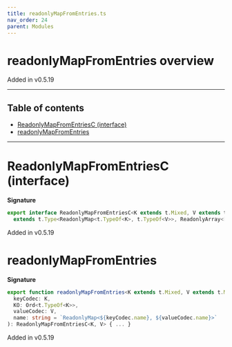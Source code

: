 ```yaml
---
title: readonlyMapFromEntries.ts
nav_order: 24
parent: Modules
---
```


# readonlyMapFromEntries overview

Added in v0.5.19

---

<h2 class="text-delta">Table of contents</h2>

- [ReadonlyMapFromEntriesC (interface)](#readonlymapfromentriesc-interface)
- [readonlyMapFromEntries](#readonlymapfromentries)

---

# ReadonlyMapFromEntriesC (interface)

**Signature**

```ts
export interface ReadonlyMapFromEntriesC<K extends t.Mixed, V extends t.Mixed>
  extends t.Type<ReadonlyMap<t.TypeOf<K>, t.TypeOf<V>>, ReadonlyArray<[t.OutputOf<K>, t.OutputOf<V>]>, unknown> {}
```

Added in v0.5.19

# readonlyMapFromEntries

**Signature**

```ts
export function readonlyMapFromEntries<K extends t.Mixed, V extends t.Mixed>(
  keyCodec: K,
  KO: Ord<t.TypeOf<K>>,
  valueCodec: V,
  name: string = `ReadonlyMap<${keyCodec.name}, ${valueCodec.name}>`
): ReadonlyMapFromEntriesC<K, V> { ... }
```

Added in v0.5.19
